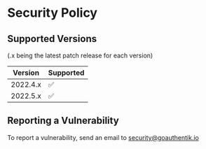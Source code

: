 # Security Policy

## Supported Versions

(.x being the latest patch release for each version)

| Version    | Supported          |
| ---------- | ------------------ |
| 2022.4.x   | :white_check_mark: |
| 2022.5.x   | :white_check_mark: |

## Reporting a Vulnerability

To report a vulnerability, send an email to [security@goauthentik.io](mailto:security@goauthentik.io)

